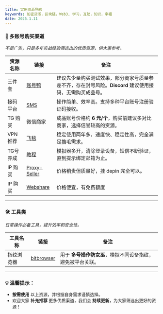 ```yaml
---
title: 实用资源导航
keywords: 加密货币，区块链，Web3, 学习，互助，知识，幸福
date: 2025.1.11
---
```

### **📌 多账号购买渠道**

_不是广告，只是多年实战经验筛选出的优质资源，供大家参考。_

| **资源名称** | **链接**                                                       | **备注**                                                     |
| -------- | ------------------------------------------------------------ | ---------------------------------------------------------- |
| 三件套      | [账号鸭](https://www.zhanghaoya.com/)                           | 建议先少量购买测试效果，部分商家号质量参差不齐，存在封号风险。**Discord** 建议使用接码，无需购买成品号。 |
| 接码平台     | [SMS](https://sms-man.com/cn)                                | 操作简单、效率高。支持多种平台账号注册验证码接收。                                  |
| TG 购买    | 微信商家                                                         | 成品账号价格约 **6 元/个**，购买前建议多对比商家，选择信誉较高的资源。                    |
| VPN 推荐   | [飞毯](https://qkdl.aff-tanzcloud.top/auth/register?code=qkdL) | 稳定使用两年多，速度快、稳定性高，完全满足撸毛需求。                                 |
| TG号养成    | [教程](https://www.youtube.com/watch?v=RuQt4Ey4fUk)            | 模拟器多开，清除登录设备，短信不断验证，直到提示绑定邮箱为止。                            |
| IP 购买    | [Proxy-Seller](https://proxy-seller.com/)                    | 价格稍贵但质量好，挂 depin 完全可以。                                     |
| IP 购买    | [Webshare](https://dashboard.webshare.io/)                   | 价格便宜，有免费额度                                                 |

---

### **🛠️ 工具类**

_日常操作必备工具，提升效率和安全性。_

| **工具名称** | **链接**                                               | **备注**                           |
| -------- | ---------------------------------------------------- | -------------------------------- |
| 指纹浏览器    | [bitbrowser](https://www.bitbrowser.cn/?code=19ff94) | 用于 **多号操作防女巫**，模拟不同设备指纹，避免被平台关联。 |

---

### **💡 温馨提示：**

- **按需使用** 以上资源，并根据自身需求谨慎选择。
- 欢迎大家 **补充推荐** 更多优质渠道，我们会 **持续更新**，为大家筛选出更好的资源！